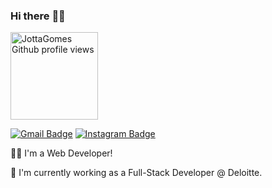 ### Hi there  :raising_hand_man:
<img width="140px" alt="JottaGomes Github profile views" src="https://komarev.com/ghpvc/?username=JottaGomes" />

[![Gmail Badge](https://img.shields.io/badge/-ferreiragomes93@gmail.com-c14438?style=flat&logo=Gmail&logoColor=white&link=mailto:ferreiragomes93@gmail.com)](mailto:ferreiragomes93@gmail.com) [![Instagram Badge](https://img.shields.io/badge/-@_joaogomes93-e4405f?style=flat-squar&labelColor=f94877&logo=instagram&logoColor=white&link=https://www.instagram.com/joaogomes93/)](https://www.instagram.com/joaogomes93/)

:man_student: I'm a Web Developer!

:telescope: I'm currently working as a Full-Stack Developer @ Deloitte.




